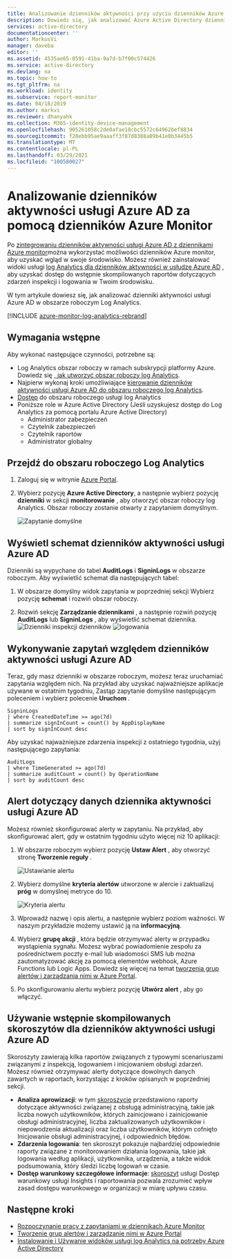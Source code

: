 ```yaml
---
title: Analizowanie dzienników aktywności przy użyciu dzienników Azure Monitor | Microsoft Docs
description: Dowiedz się, jak analizować Azure Active Directory dzienniki aktywności przy użyciu dzienników Azure Monitor
services: active-directory
documentationcenter: ''
author: MarkusVi
manager: daveba
editor: ''
ms.assetid: 4535ae65-8591-41ba-9a7d-b7f00c574426
ms.service: active-directory
ms.devlang: na
ms.topic: how-to
ms.tgt_pltfrm: na
ms.workload: identity
ms.subservice: report-monitor
ms.date: 04/18/2019
ms.author: markvi
ms.reviewer: dhanyahk
ms.collection: M365-identity-device-management
ms.openlocfilehash: 905261058c2de0afae18cbc5572c64962bef8834
ms.sourcegitcommit: f28ebb95ae9aaaff3f87d8388a09b41e0b3445b5
ms.translationtype: MT
ms.contentlocale: pl-PL
ms.lasthandoff: 03/29/2021
ms.locfileid: "100580027"
---
```

# <a name="analyze-azure-ad-activity-logs-with-azure-monitor-logs"></a>Analizowanie dzienników aktywności usługi Azure AD za pomocą dzienników Azure Monitor

Po [zintegrowaniu dzienników aktywności usługi Azure AD z dziennikami Azure monitor](howto-integrate-activity-logs-with-log-analytics.md)można wykorzystać możliwości dzienników Azure monitor, aby uzyskać wgląd w swoje środowisko. Możesz również zainstalować widoki usługi [log Analytics dla dzienników aktywności w usłudze Azure AD](howto-install-use-log-analytics-views.md) , aby uzyskać dostęp do wstępnie skompilowanych raportów dotyczących zdarzeń inspekcji i logowania w Twoim środowisku.

W tym artykule dowiesz się, jak analizować dzienniki aktywności usługi Azure AD w obszarze roboczym Log Analytics. 

[!INCLUDE [azure-monitor-log-analytics-rebrand](../../../includes/azure-monitor-log-analytics-rebrand.md)]

## <a name="prerequisites"></a>Wymagania wstępne 

Aby wykonać następujące czynności, potrzebne są:

* Log Analytics obszar roboczy w ramach subskrypcji platformy Azure. Dowiedz się [, jak utworzyć obszar roboczy log Analytics](../../azure-monitor/logs/quick-create-workspace.md).
* Najpierw wykonaj kroki umożliwiające [kierowanie dzienników aktywności usługi Azure AD do obszaru roboczego log Analytics](howto-integrate-activity-logs-with-log-analytics.md).
*  [Dostęp](../../azure-monitor/logs/manage-access.md#manage-access-using-workspace-permissions) do obszaru roboczego usługi log Analytics
* Poniższe role w Azure Active Directory (Jeśli uzyskujesz dostęp do Log Analytics za pomocą portalu Azure Active Directory)
    - Administrator zabezpieczeń
    - Czytelnik zabezpieczeń
    - Czytelnik raportów
    - Administrator globalny
    
## <a name="navigate-to-the-log-analytics-workspace"></a>Przejdź do obszaru roboczego Log Analytics

1. Zaloguj się w witrynie [Azure Portal](https://portal.azure.com). 

2. Wybierz pozycję **Azure Active Directory**, a następnie wybierz pozycję **dzienniki** w sekcji **monitorowanie** , aby otworzyć obszar roboczy log Analytics. Obszar roboczy zostanie otwarty z zapytaniem domyślnym.

    ![Zapytanie domyślne](./media/howto-analyze-activity-logs-log-analytics/defaultquery.png)


## <a name="view-the-schema-for-azure-ad-activity-logs"></a>Wyświetl schemat dzienników aktywności usługi Azure AD

Dzienniki są wypychane do tabel **AuditLogs** i **SigninLogs** w obszarze roboczym. Aby wyświetlić schemat dla następujących tabel:

1. W obszarze domyślny widok zapytania w poprzedniej sekcji Wybierz pozycję **schemat** i rozwiń obszar roboczy. 

2. Rozwiń sekcję **Zarządzanie dziennikami** , a następnie rozwiń pozycję **AuditLogs** lub **SigninLogs** , aby wyświetlić schemat dziennika.
    ![Dzienniki inspekcji dzienników ](./media/howto-analyze-activity-logs-log-analytics/auditlogschema.png) ![ logowania](./media/howto-analyze-activity-logs-log-analytics/signinlogschema.png)

## <a name="query-the-azure-ad-activity-logs"></a>Wykonywanie zapytań względem dzienników aktywności usługi Azure AD

Teraz, gdy masz dzienniki w obszarze roboczym, możesz teraz uruchamiać zapytania względem nich. Na przykład aby uzyskać najważniejsze aplikacje używane w ostatnim tygodniu, Zastąp zapytanie domyślne następującym poleceniem i wybierz polecenie **Uruchom** .

```
SigninLogs 
| where CreatedDateTime >= ago(7d)
| summarize signInCount = count() by AppDisplayName 
| sort by signInCount desc 
```

Aby uzyskać najważniejsze zdarzenia inspekcji z ostatniego tygodnia, użyj następującego zapytania:

```
AuditLogs 
| where TimeGenerated >= ago(7d)
| summarize auditCount = count() by OperationName 
| sort by auditCount desc 
```
## <a name="alert-on-azure-ad-activity-log-data"></a>Alert dotyczący danych dziennika aktywności usługi Azure AD

Możesz również skonfigurować alerty w zapytaniu. Na przykład, aby skonfigurować alert, gdy w ostatnim tygodniu użyto więcej niż 10 aplikacji:

1. W obszarze roboczym wybierz pozycję **Ustaw Alert** , aby otworzyć stronę **Tworzenie reguły** .

    ![Ustawianie alertu](./media/howto-analyze-activity-logs-log-analytics/setalert.png)

2. Wybierz domyślne **kryteria alertów** utworzone w alercie i zaktualizuj **próg** w domyślnej metryce do 10.

    ![Kryteria alertu](./media/howto-analyze-activity-logs-log-analytics/alertcriteria.png)

3. Wprowadź nazwę i opis alertu, a następnie wybierz poziom ważności. W naszym przykładzie możemy ustawić ją na **informacyjną**.

4. Wybierz **grupę akcji** , która będzie otrzymywać alerty w przypadku wystąpienia sygnału. Możesz wybrać powiadomienie zespołu za pośrednictwem poczty e-mail lub wiadomości SMS lub można zautomatyzować akcję za pomocą elementów webhook, Azure Functions lub Logic Apps. Dowiedz się więcej na temat [tworzenia grup alertów i zarządzania nimi w Azure Portal](../../azure-monitor/alerts/action-groups.md).

5. Po skonfigurowaniu alertu wybierz pozycję **Utwórz alert** , aby go włączyć. 

## <a name="use-pre-built-workbooks-for-azure-ad-activity-logs"></a>Używanie wstępnie skompilowanych skoroszytów dla dzienników aktywności usługi Azure AD

Skoroszyty zawierają kilka raportów związanych z typowymi scenariuszami związanymi z inspekcją, logowaniem i inicjowaniem obsługi zdarzeń. Możesz również otrzymywać alerty dotyczące dowolnych danych zawartych w raportach, korzystając z kroków opisanych w poprzedniej sekcji.

* **Analiza aprowizacji**: w tym [skoroszycie](../app-provisioning/application-provisioning-log-analytics.md) przedstawiono raporty dotyczące aktywności związanej z obsługą administracyjną, takie jak liczba nowych użytkowników, których zainicjowano i zainicjowanie obsługi administracyjnej, liczba zaktualizowanych użytkowników i niepowodzenia aktualizacji oraz liczba użytkowników, którym cofnięto Inicjowanie obsługi administracyjnej, i odpowiednich błędów.    
* **Zdarzenia logowania**: ten skoroszyt pokazuje najbardziej odpowiednie raporty związane z monitorowaniem działania logowania, takie jak logowania według aplikacji, użytkownika, urządzenia, a także widok podsumowania, który śledzi liczbę logowań w czasie.
* **Dostęp warunkowy szczegółowe informacje**: [skoroszyt](../conditional-access/howto-conditional-access-insights-reporting.md) usługi Dostęp warunkowy usługi Insights i raportowania pozwala zrozumieć wpływ zasad dostępu warunkowego w organizacji w miarę upływu czasu. 

## <a name="next-steps"></a>Następne kroki

* [Rozpoczynanie pracy z zapytaniami w dziennikach Azure Monitor](../../azure-monitor/logs/get-started-queries.md)
* [Tworzenie grup alertów i zarządzanie nimi w Azure Portal](../../azure-monitor/alerts/action-groups.md)
* [Instalowanie i Używanie widoków usługi log Analytics na potrzeby Azure Active Directory](howto-install-use-log-analytics-views.md)